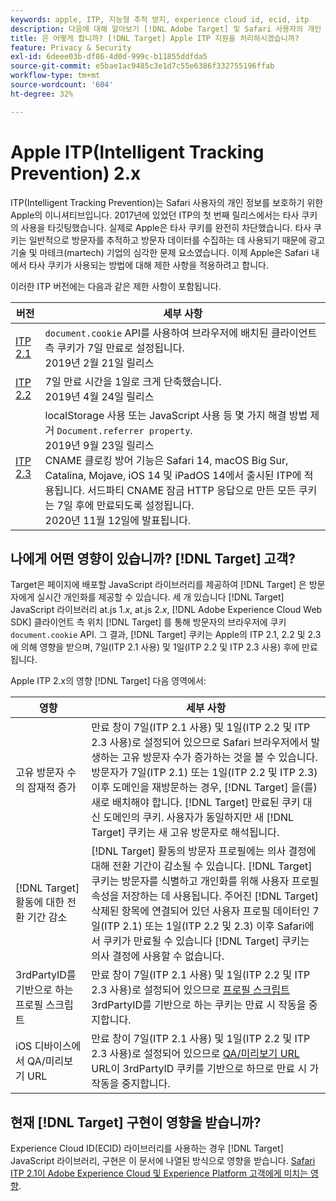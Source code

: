 ```yaml
---
keywords: apple, ITP, 지능형 추적 방지, experience cloud id, ecid, itp
description: 다음에 대해 알아보기 [!DNL Adobe Target] 및 Safari 사용자의 개인 정보를 보호하려는 Apple ITP(Intelligent Tracking Prevention) 이니셔티브의 영향입니다.
title: 은 어떻게 합니까? [!DNL Target] Apple ITP 지원을 처리하시겠습니까?
feature: Privacy & Security
exl-id: 6deee03b-df86-4d0d-999c-b11855ddfda5
source-git-commit: e5bae1ac9485c3e1d7c55e6386f332755196ffab
workflow-type: tm+mt
source-wordcount: '604'
ht-degree: 32%

---
```


# Apple ITP(Intelligent Tracking Prevention) 2.x

ITP(Intelligent Tracking Prevention)는 Safari 사용자의 개인 정보를 보호하기 위한 Apple의 이니셔티브입니다. 2017년에 있었던 ITP의 첫 번째 릴리스에서는 타사 쿠키의 사용을 타깃팅했습니다. 실제로 Apple은 타사 쿠키를 완전히 차단했습니다. 타사 쿠키는 일반적으로 방문자를 추적하고 방문자 데이터를 수집하는 데 사용되기 때문에 광고 기술 및 마테크(martech) 기업의 심각한 문제 요소였습니다. 이제 Apple은 Safari 내에서 타사 쿠키가 사용되는 방법에 대해 제한 사항을 적용하려고 합니다.

이러한 ITP 버전에는 다음과 같은 제한 사항이 포함됩니다.

| 버전 | 세부 사항 |
| --- | --- |
| [ITP 2.1](https://webkit.org/blog/8613/intelligent-tracking-prevention-2-1/) | `document.cookie` API를 사용하여 브라우저에 배치된 클라이언트측 쿠키가 7일 만료로 설정됩니다.<br />2019년 2월 21일 릴리스 |
| [ITP 2.2](https://webkit.org/blog/8828/intelligent-tracking-prevention-2-2/) | 7일 만료 시간을 1일로 크게 단축했습니다.<br />2019년 4월 24일 릴리스 |
| [ITP 2.3](https://webkit.org/blog/9521/intelligent-tracking-prevention-2-3/) | localStorage 사용 또는 JavaScript 사용 등 몇 가지 해결 방법 제거 `Document.referrer property`.<br />2019년 9월 23일 릴리스<br />CNAME 클로킹 방어 기능은 Safari 14, macOS Big Sur, Catalina, Mojave, iOS 14 및 iPadOS 14에서 출시된 ITP에 적용됩니다. 서드파티 CNAME 잠금 HTTP 응답으로 만든 모든 쿠키는 7일 후에 만료되도록 설정됩니다.<br />2020년 11월 12일에 발표됩니다. |

## 나에게 어떤 영향이 있습니까? [!DNL Target] 고객?

Target은 페이지에 배포할 JavaScript 라이브러리를 제공하여 [!DNL Target] 은 방문자에게 실시간 개인화를 제공할 수 있습니다. 세 개 있습니다 [!DNL Target] JavaScript 라이브러리 at.js 1.*x*, at.js 2.*x*, [!DNL Adobe Experience Cloud Web SDK] 클라이언트 측 위치 [!DNL Target] 를 통해 방문자의 브라우저에 쿠키 `document.cookie` API. 그 결과, [!DNL Target] 쿠키는 Apple의 ITP 2.1, 2.2 및 2.3에 의해 영향을 받으며, 7일(ITP 2.1 사용) 및 1일(ITP 2.2 및 ITP 2.3 사용) 후에 만료됩니다.

Apple ITP 2.x의 영향 [!DNL Target] 다음 영역에서:

| 영향 | 세부 사항 |
| --- | --- |
| 고유 방문자 수의 잠재적 증가 | 만료 창이 7일(ITP 2.1 사용) 및 1일(ITP 2.2 및 ITP 2.3 사용)로 설정되어 있으므로 Safari 브라우저에서 발생하는 고유 방문자 수가 증가하는 것을 볼 수 있습니다. 방문자가 7일(ITP 2.1) 또는 1일(ITP 2.2 및 ITP 2.3) 이후 도메인을 재방문하는 경우, [!DNL Target] 을(를) 새로 배치해야 합니다. [!DNL Target] 만료된 쿠키 대신 도메인의 쿠키. 사용자가 동일하지만 새 [!DNL Target] 쿠키는 새 고유 방문자로 해석됩니다. |
| [!DNL Target] 활동에 대한 전환 기간 감소 | [!DNL Target] 활동의 방문자 프로필에는 의사 결정에 대해 전환 기간이 감소될 수 있습니다. [!DNL Target] 쿠키는 방문자를 식별하고 개인화를 위해 사용자 프로필 속성을 저장하는 데 사용됩니다. 주어진 [!DNL Target] 삭제된 항목에 연결되어 있던 사용자 프로필 데이터인 7일(ITP 2.1) 또는 1일(ITP 2.2 및 2.3) 이후 Safari에서 쿠키가 만료될 수 있습니다 [!DNL Target] 쿠키는 의사 결정에 사용할 수 없습니다. |
| 3rdPartyID를 기반으로 하는 프로필 스크립트 | 만료 창이 7일(ITP 2.1 사용) 및 1일(ITP 2.2 및 ITP 2.3 사용)로 설정되어 있으므로 [프로필 스크립트](https://experienceleague.adobe.com/docs/target/using/audiences/visitor-profiles/profile-parameters.html) 3rdPartyID를 기반으로 하는 쿠키는 만료 시 작동을 중지합니다. |
| iOS 디바이스에서 QA/미리보기 URL | 만료 창이 7일(ITP 2.1 사용) 및 1일(ITP 2.2 및 ITP 2.3 사용)로 설정되어 있으므로 [QA/미리보기 URL](https://experienceleague.adobe.com/docs/target/using/activities/activity-qa/activity-qa.html) URL이 3rdPartyID 쿠키를 기반으로 하므로 만료 시 가 작동을 중지합니다. |

## 현재 [!DNL Target] 구현이 영향을 받습니까?

Experience Cloud ID(ECID) 라이브러리를 사용하는 경우 [!DNL Target] JavaScript 라이브러리, 구현은 이 문서에 나열된 방식으로 영향을 받습니다. [Safari ITP 2.1이 Adobe Experience Cloud 및 Experience Platform 고객에게 미치는 영향](https://medium.com/adobetech/safari-itp-2-1-impact-on-adobe-experience-cloud-customers-9439cecb55ac).
